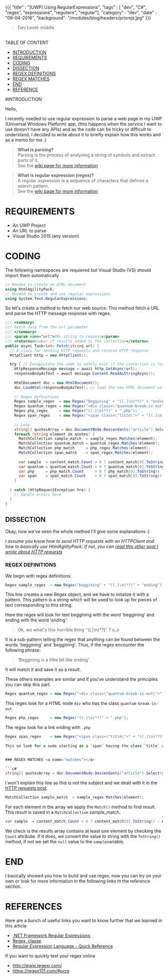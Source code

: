 {{{ 
    "title"     : "[UWP] Using RegularExpressions", 
    "tags"      : [ "dev", "C#", "regex", "expressions", "reguliere", "regular"], 
    "category"  : "dev", 
    "date"      : "09-04-2016", 
    "background": "/modules/blog/headers/prismjs.jpg" 
}}}

> Dev Level: middle

<br>
TABLE OF CONTENT

* [INTRODUCTION](#intro)
* [REQUIREMENTS](#req)
* [CODING](#coding)
* [DISSECTION](#diss)
* [REGEX DEFINITIONS](#def)
* [REGEX MATCHES](#matches)
* [END](#end)
* [REFERENCE](#ref)

#INTRODUCTION <a name="intro"></a>

Hello,

I recently needed to use regular expression to parse a web page in my UWP (Universal Windows Platform) app,
(this happens when the service I want to use doesn't have any APIs) and as the code can be tricky or difficult to understand, 
I decided to write about it to briefly explain how this works and as a memo for me :)


>**What is parsing?** <br>
>Parsing is the process of analysing a string of symbols and extract parts of it.<br>
>See the [wiki page for more information](http://www.wikiwand.com/en/Parsing)


>**What is regular expression (regex)?**<br>
>A regular expression is a sequence of characters that defines a search pattern.<br>
>See the [wiki page for more information](http://www.wikiwand.com/en/Regular_expression)

# REQUIREMENTS <a name="req"></a>
* An UWP Project
* An URL to parse
* Visual Studio 2015 (any version)

# CODING <a name="coding"></a>

The following namespaces are requiered but Visual Studio (VS) should import them automatically
```c#
// Needed to create an HTML document
using HtmlAgilityPack;
// Needed to create and use regular expressions
using System.Text.RegularExpressions;
```

So let's create a method to fetch our web source.
This method fetch a URL and parse the HTTP message response with regex.

```c#
/// <summary>
/// Fetch data from the url parameter
/// </summary>
/// <param name="url">URL string to request</param>
/// <returns>Number of results added to the collection</returns>
public async Task<int> Fetch(string url) {
  // A class for sending HTTP requests and receive HTTP response
  HttpClient http = new HttpClient();

  try { // Encapsulate the code to safely exit if the connection is lost
    HttpResponseMessage message = await http.GetAsync(url);
    responseBodyAsText = await message.Content.ReadAsStringAsync();
    
    HtmlDocument doc = new HtmlDocument();
    doc.LoadHtml(responseBodyAsText); // load the new HTML document with the previous HTTP message response
    
    // Regex Definitions
    Regex sample_regex  = new Regex("beggining" + "((.|\n)*?)" + "ending");
    Regex quantum_regex = new Regex("<div class=\"quantum-break-is-out\">" + "((.|\n)*?)" + "</div>");
    Regex php_regex     = new Regex("((.|\n)*?)" + ".php");
    Regex span_regex    = new Regex("<span class=\"title\">" + "((.|\n)*?)");
    
    // Loop
    string[] quotesArray = doc.DocumentNode.Descendants("article").Select(y => y.InnerHtml).ToArray();
    foreach (string element in quotes) {
      MatchCollection sample_match  = sample_regex.Matches(element);
      MatchCollection quantum_match = quantum_regex.Matches(element);
      MatchCollection php_match     = php_regex.Matches(element);
      MatchCollection span_match    = span_regex.Matches(element);
      
      var sample  = content_match.Count > 0 ? content_match[0].ToString() : null;
      var quantum = quantum_match.Count > 0 ? quantum_match[0].ToString() : null;
      var php     = php_match.Count     > 0 ? php_match[0].ToString()     : null;
      var span    = span_match.Count    > 0 ? span_match[0].ToString()    : null;
    }
    
  } catch (HttpRequestException hre) {
    // Handle errors here
  }
}
```

## DISSECTION <a name="diss"></a>

Okay, now we've seen the whole method I'll give some explanations :)

_I assume you know how to send HTTP requests with an HTTPClient and how to basically use HtmlAgilityPack.
If not, you can [read this other post I wrote about HTTP requests](www.sideffects.fr/blog/)_

### REGEX DEFINITIONS <a name="def"></a>
We begin with regex definitions:

```c#
Regex sample_regex  = new Regex("beggining" + "((.|\n)*?)" + "ending");
```
This line creates a new Regex object, and we have to initalize it with a pattern.
This pattern is a string which will be used to look up for pieces of text corresponding to this string.

Here the regex will look for text beggining with the word 'beggining' and ending with the word 'ending'.

>Ok, wo what's this horrible thing "((.|\n)*?)" ? o_o

It is a sub-pattern telling the regex that anything can be found between the words 'beggining' and 'beggining'.
Thus, if the regex encounter the following phrase:

>'Beggining is a little bit like ending'

It will match it and save it as a result.


These others examples are similar and if you've understand the principles you can skip this part.

```c#
Regex quantum_regex = new Regex("<div class=\"quantum-break-is-out\">" + "((.|\n)*?)" + "</div>");
```
This regex look for a HTML node `div` who has the class `quantum-break-is-out`.

```c#
Regex php_regex     = new Regex("((.|\n)*?)" + ".php");
```

The regex look for a link ending with `.php`

```c#
Regex span_regex    = new Regex("<span class=\"title\">" + "((.|\n)*?)");
``
This on look for a node starting as a `span` having the class `title` and can ends by anything.
    

### REGEX MATCHES <a name="matches"></a>

```c#
string[] quotesArray = doc.DocumentNode.Descendants("article").Select(y => y.InnerHtml).ToArray();
```
I won't explain this line as this is not the subject and we dealt with it in the [HTTP requests post](www.sideffects.fr/blog/).

```c#
MatchCollection sample_match  = sample_regex.Matches(element);
```
For each element in the array we apply the `Match()` method to find result. This result is saved in a `MatchCollection` sample_match.

```c#
var sample  = content_match.Count > 0 ? content_match[0].ToString() : null;
```
We check is the results array contains at least one element by checking the `Count` attribute.
If it does, we convert the value to string with the `ToString()` method, if not we set the `null` value to the `sample`variable.

# END <a name="end"></a>

I basically showed you how to build and use regex, now you can try on your own 
or look for more information in the following links in the reference section.

# REFERENCES <a name="ref"></a>

Here are a bunch of useful links you want to know further that we learned in this article

* [.NET Framework Regular Expressions](https://msdn.microsoft.com/en-us/library/hs600312(v=vs.110).aspx)
* [Regex, classe](https://msdn.microsoft.com/fr-fr/library/system.text.regularexpressions.regex(v=vs.110).aspx)
* [Regular Expression Language - Quick Reference](https://msdn.microsoft.com/en-us/library/az24scfc(v=vs.110).aspx)

If you want to quickly test your regex online
* http://www.regexr.com/
* https://regex101.com/#pcre

